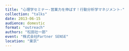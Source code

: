 ```yaml
---
title: "心理学セミナー-営業力を伸ばす！行動分析学マネジメント-"
collection: "talks"
date: 2013-06-15
audience: domestic
format: "outreach"
authors: "松田壮一郎"
event: "株式会社Partner SENSE"
location: "東京"
---
```

